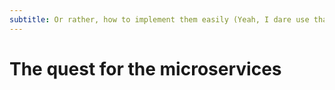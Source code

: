 ```yaml
---
subtitle: Or rather, how to implement them easily (Yeah, I dare use that word)
---
```

# The quest for the microservices
